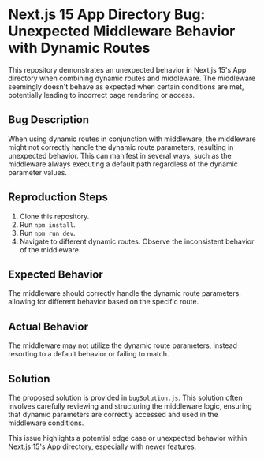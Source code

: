 # Next.js 15 App Directory Bug: Unexpected Middleware Behavior with Dynamic Routes

This repository demonstrates an unexpected behavior in Next.js 15's App directory when combining dynamic routes and middleware.  The middleware seemingly doesn't behave as expected when certain conditions are met, potentially leading to incorrect page rendering or access.

## Bug Description

When using dynamic routes in conjunction with middleware, the middleware might not correctly handle the dynamic route parameters, resulting in unexpected behavior.  This can manifest in several ways, such as the middleware always executing a default path regardless of the dynamic parameter values.

## Reproduction Steps

1. Clone this repository.
2. Run `npm install`.
3. Run `npm run dev`.
4. Navigate to different dynamic routes. Observe the inconsistent behavior of the middleware.

## Expected Behavior

The middleware should correctly handle the dynamic route parameters, allowing for different behavior based on the specific route.

## Actual Behavior

The middleware may not utilize the dynamic route parameters, instead resorting to a default behavior or failing to match.

## Solution

The proposed solution is provided in `bugSolution.js`.  This solution often involves carefully reviewing and structuring the middleware logic, ensuring that dynamic parameters are correctly accessed and used in the middleware conditions.

This issue highlights a potential edge case or unexpected behavior within Next.js 15's App directory, especially with newer features.